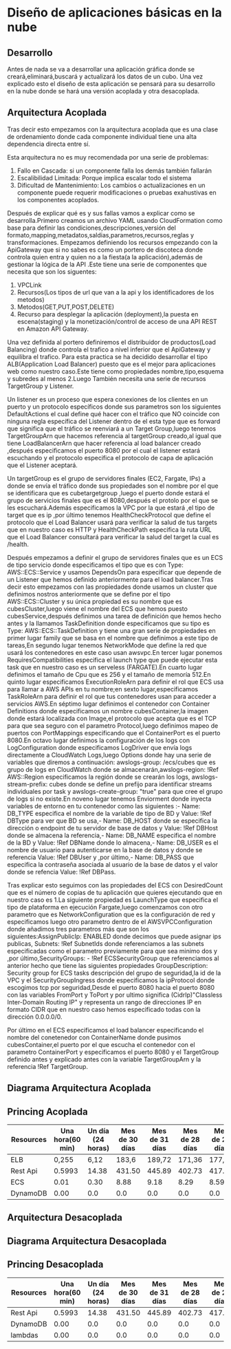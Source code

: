 # Diseño de aplicaciones básicas en la nube


## Desarrollo
Antes de nada se va a desarrollar una aplicación gráfica donde se creará,eliminará,buscará y actualizará 
los datos de un cubo.
Una vez explicado esto el diseño de esta aplicación se pensará para su desarrollo en la nube donde se hará una versión acoplada y otra desacoplada.
## Arquitectura Acoplada
Tras decir esto empezamos con la arquitectura acoplada  que es una clase de ordenamiento donde cada componente
individual tiene una alta dependencia directa entre sí.

Esta arquitectura no es muy recomendada por una serie de problemas:
1. Fallo en Cascada: si un componente falla los demás también fallarán
2. Escalibilidad Limitada: Porque implica escalar todo el sistema
3. Dificultad de Mantenimiento: Los cambios o actualizaciones en un componente puede requerir modificaciones o pruebas exahustivas en los 
                                componentes acoplados.

Después de explicar qué es y sus fallas vamos a explicar como se desarrolla.Primero creamos un archivo YAML usando CloudFormation como base
para definir las condiciones,descripciones,versión del formato,mapping,metadatos,saldias,parametros,recursos,reglas y transformaciones.
Empezamos definiendo  los recursos empezando con la ApiGateway que si no sabes es como un portero de discoteca donde controla quien entra y quien no a la fiesta(a la aplicación),además de gestionar la lógica de la API .Este tiene una serie de componentes que necesita que son los siguentes:
1. VPCLink
2. Recursos(Los tipos de url que van a la api y los identificadores de los metodos)
3. Metodos(GET,PUT,POST,DELETE)
4. Recurso para desplegar la aplicación (deployment),la puesta en escena(staging) 
   y la monetización/control de acceso de una API REST en Amazon API Gateway.

Una vez definida al portero definiremos el distribuidor de productos(Load Balancing)
donde controla el trafico a nivel inferior que el ApiGateway y equilibra el trafico.
Para esta practica se ha decidido desarrollar el tipo ALB(Application Load Balancer) 
puesto que es el mejor para aplicaciones web como nuestro caso.Este tiene como 
propiedades nombre,tipo,esquema y subredes al menos 2.Luego También necesita 
una serie de recursos TargetGroup y Listener.

Un listener es un proceso que espera conexiones de los clientes en un puerto y un protocolo específicos donde sus 
parametros son los siguientes DefaultActions el cual define qué hacer con el tráfico que NO coincide con ninguna regla específica del Listener dentro de el esta type que es forward que significa  que el tráfico se reenviará a un Target Group,luego tenemos TargetGroupArn que hacemos referencia al targetGroup creado,al igual que tiene LoadBalancerArn que hacer referencia al load balancer creado ,después especificamos el puerto 8080 por el cual el listener estará escuchando y el protocolo especifica el protocolo de capa de aplicación que el Listener aceptará.

Un targetGroup es el grupo de servidores finales (EC2, Fargate, IPs) a donde se envía el tráfico donde sus propiedades son el nombre por el que se identificara que es cubetargetgroup ,luego el puerto donde estará el grupo de servicios finales que es el 8080,después el protolo por el que se les escuchará.Además especificamos la VPC por la que estará ,el tipo de target que es ip ,por último tenemos HealthCheckProtocol que define el protocolo que el Load Balancer usará para verificar la salud de tus targets que en nuestro caso es HTTP y HealthCheckPath especifica la ruta URL que el Load Balancer consultará para verificar la salud del target la cual es /health.

Después empezamos a definir el grupo de servidores finales que es un ECS de tipo servicio donde especificamos el tipo que es con Type: AWS::ECS::Service y usamos DependsOn para especificar que depende de un Listener que hemos definido anteriormente para el load balancer.Tras decir esto empezamos con las propiedades donde usamos un cluster que definimos nostros  anteriormente  que se define por el tipo AWS::ECS::Cluster y su única propiedad es su nombre que es cubesCluster,luego viene el nombre del ECS que hemos puesto cubesService,después definimos una tarea de definición  que hemos hecho antes y la llamamos TaskDefinition donde especificamos que su tipo es  Type: AWS::ECS::TaskDefinition y tiene una gran serie de propiedades en primer lugar family que se basa en el nombre que definimos a este tipo de tareas,En segundo lugar tenemos NetworkMode que define la red que usará los contenedores en este caso usan awsvpc.En tercer lugar ponemos RequiresCompatibilities especifica el launch type que puede ejecutar esta task que en nuestro caso es un serveless (FARGATE).En cuarto lugar definimos el tamaño de Cpu que es 256 y el tamaño de memoría 512.En quinto lugar especificamos ExecutionRoleArn para definir el rol que ECS usa para llamar a AWS APIs en tu nombre;en sexto lugar,especificamos TaskRoleArn para definir el rol que tus contenedores usan para acceder a servicios AWS.En séptimo lugar definimos el contenedor con Container Definitions donde especificamos un nombre cubesContainer,la imagen  donde estará localizada con Image,el protocolo que acepta que es el TCP para que sea seguro con el parametro Protocol,luego definimos mapeo de puertos con PortMappings especificando que el ContainerPort es el puerto 8080.En octavo lugar definimos la configuración de los logs con LogConfiguration donde especificamos LogDriver que envía logs directamente a CloudWatch Logs,luego Options donde hay una serie de variables que diremos a continuación: awslogs-group: /ecs/cubes  que es grupo de logs en CloudWatch donde se almacenarán,awslogs-region: !Ref AWS::Region especificamos la región  donde se crearán los logs,
awslogs-stream-prefix: cubes donde se define un prefijo para identificar streams individuales por task y awslogs-create-group: "true" para que cree el grupo de logs si no existe.En noveno lugar tenemos Enviorment donde inyecta variables de entorno en tu contenedor como las siguientes :- Name: DB_TYPE especifica el nombre de la variable de tipo de BD y Value: !Ref DBType para ver que BD se usa,- Name: DB_HOST donde se especifica la dirección o endpoint de tu servidor de base de datos y Value: !Ref DBHost donde se almacena la referencia,- Name: DB_NAME especifica el nombre de la BD  y Value: !Ref DBName donde lo almacena,- Name: DB_USER  es el nombre de usuario para autenticarse en la base de datos y donde se referencia Value: !Ref DBUser y ,por último,- Name: DB_PASS que especifica  la contraseña asociada al usuario de la base de datos y el valor donde se refencia Value: !Ref DBPass.

Tras explicar esto seguimos con las propiedades del ECS con DesiredCount que es el número de copias de tu aplicación que quieres ejecutando que en nuestro caso es 1.La siguiente propiedad es LaunchType que especifica el tipo de plataforma en ejecución Fargate,luego comenzamos con otro parametro que es NetworkConfiguration que es la configuración de red y especificamos luego otro parametro dentro de el AWSVPCConfiguration donde añadimos tres parametros más que son los siguientes:AssignPublicIp: ENABLED donde decimos que puede asignar ips publicas,
Subnets: !Ref SubnetIds donde referenciamos a las subnets especificadas como el parametro previamente para que sea minimo dos y ,por último,SecurityGroups: - !Ref ECSSecurityGroup que referenciamos al anterior hecho que tiene las siguientes propiedades  GroupDescription: Security group for ECS tasks descripción del grupo de seguridad,la id de la VPC y el SecurityGroupIngress donde especificamos la ipProtocol donde escogimos tcp por seguridad,Desde el puerto 8080 hacia el puerto 8080 con las variables FromPort y ToPort y por ultimo significa (CidrIp)"Classless Inter-Domain Routing IP" y representa un rango de direcciones IP en formato CIDR que en nuestro caso hemos especificado todas con la dirección 0.0.0.0/0.

Por último en el ECS especificamos el load balancer  especificando el nombre del conetenedor con ContainerName donde pusimos cubesContainer,el puerto por el que escucha el contenedor con el parametro ContainerPort y especificamos el puerto 8080 y el TargetGroup definido antes y explicado antes con la variable TargetGroupArn
y la referencia  !Ref TargetGroup.



## Diagrama Arquitectura Acoplada


## Princing Acoplada

| Resources    |Una hora(60 min)|Un día (24 horas) |Mes de 30 días | Mes de 31 días |Mes de 28 días|Mes de 29 días|Año de 365 días|Año de 366 días|
|--------------|----------------|------------------|---------------|----------------|--------------|--------------|---------------|---------------|
| ELB          |0,255           |6,12              |183,6          |189,72          |171,36        |177,48        |2.233,8        |2.239,92       |
| Rest Api     |0.5993          |14.38             |431.50         |445.89          |402.73        |417.12        |5,249.75       |5,264.14       |
| ECS          |0.01            |0.30              |8.88           |9.18            |8.29          |8.59          |108.19         |108.49         |
| DynamoDB     |0.00            |0.0               |0.0            |0.0             |0.0           |0.0           |0.0            |0.0            |

## Arquitectura Desacoplada


## Diagrama Arquitectura Desacoplada


## Princing Desacoplada

| Resources    |Una hora(60 min)|Un día (24 horas) |Mes de 30 días | Mes de 31 días |Mes de 28 días|Mes de 29 días|Año de 365 días|Año de 366 días|
|--------------|----------------|------------------|---------------|----------------|--------------|--------------|---------------|---------------|
| Rest Api     |0.5993          |14.38             |431.50         |445.89          |402.73        |417.12        |5,249.75       |5,264.14       |
| DynamoDB     |0.00            |0.0               |0.0            |0.0             |0.0           |0.0           |0.0            |0.0            |
| lambdas      |0.00            |0.0               |0.0            |0.0             |0.0           |0.0           |0.0            |0.0            |
